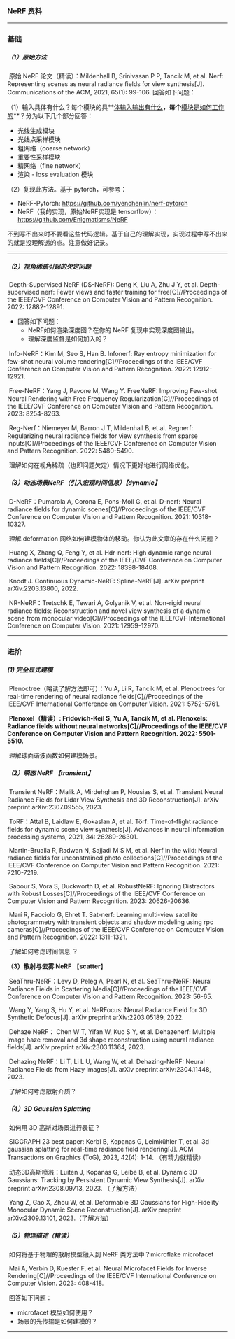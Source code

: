 ### NeRF 资料

---

### 基础

##### （1）原始方法		

​		原始 NeRF 论文（精读）：Mildenhall B, Srinivasan P P, Tancik M, et al. Nerf: Representing scenes as neural radiance fields for view synthesis[J]. Communications of the ACM, 2021, 65(1): 99-106. 回答如下问题：

（1）输入具体有什么？每个模块的具**<u>体输入输出有什么</u>**，每个**<u>模块是如何工作的</u>**？分为以下几个部分回答：

- 光线生成模块
- 光线点采样模块
- 粗网络（coarse network）
- 重要性采样模块
- 精网络（fine network）
- 渲染 - loss evaluation 模块

（2）复现此方法。基于 pytorch，可参考：

- NeRF-Pytorch: https://github.com/yenchenlin/nerf-pytorch
- NeRF（我的实现，原始NeRF实现是 tensorflow）：https://github.com/Enigmatisms/NeRF

​		不到写不出来时不要看这些代码逻辑。基于自己的理解实现，实现过程中写不出来的就是没理解透的点。注意做好记录。

---

##### （2）视角稀疏引起的欠定问题		

​		Depth-Supervised NeRF (DS-NeRF): Deng K, Liu A, Zhu J Y, et al. Depth-supervised nerf: Fewer views and faster training for free[C]//Proceedings of the IEEE/CVF Conference on Computer Vision and Pattern Recognition. 2022: 12882-12891.

- 回答如下问题：
  - NeRF如何渲染深度图？在你的 NeRF 复现中实现深度图输出。
  - 理解深度监督是如何加入的？

​		Info-NeRF：Kim M, Seo S, Han B. Infonerf: Ray entropy minimization for few-shot neural volume rendering[C]//Proceedings of the IEEE/CVF Conference on Computer Vision and Pattern Recognition. 2022: 12912-12921.

​		Free-NeRF：Yang J, Pavone M, Wang Y. FreeNeRF: Improving Few-shot Neural Rendering with Free Frequency Regularization[C]//Proceedings of the IEEE/CVF Conference on Computer Vision and Pattern Recognition. 2023: 8254-8263.

​		Reg-Nerf：Niemeyer M, Barron J T, Mildenhall B, et al. Regnerf: Regularizing neural radiance fields for view synthesis from sparse inputs[C]//Proceedings of the IEEE/CVF Conference on Computer Vision and Pattern Recognition. 2022: 5480-5490.

​		理解如何在视角稀疏（也即问题欠定）情况下更好地进行网络优化。

##### （3）动态场景NeRF（引入宏观时间信息）【dynamic】

​		D-NeRF：Pumarola A, Corona E, Pons-Moll G, et al. D-nerf: Neural radiance fields for dynamic scenes[C]//Proceedings of the IEEE/CVF Conference on Computer Vision and Pattern Recognition. 2021: 10318-10327.

​		理解 deformation 网络如何建模物体的移动。你认为此文章的存在什么问题？

​		Huang X, Zhang Q, Feng Y, et al. Hdr-nerf: High dynamic range neural radiance fields[C]//Proceedings of the IEEE/CVF Conference on Computer Vision and Pattern Recognition. 2022: 18398-18408.

​		Knodt J. Continuous Dynamic-NeRF: Spline-NeRF[J]. arXiv preprint arXiv:2203.13800, 2022.

​		NR-NeRF：Tretschk E, Tewari A, Golyanik V, et al. Non-rigid neural radiance fields: Reconstruction and novel view synthesis of a dynamic scene from monocular video[C]//Proceedings of the IEEE/CVF International Conference on Computer Vision. 2021: 12959-12970.

---

### 进阶

##### (1) 完全显式建模

​		Plenoctree（略读了解方法即可）：Yu A, Li R, Tancik M, et al. Plenoctrees for real-time rendering of neural radiance fields[C]//Proceedings of the IEEE/CVF International Conference on Computer Vision. 2021: 5752-5761.

​		**Plenoxel（精读）: Fridovich-Keil S, Yu A, Tancik M, et al. Plenoxels: Radiance fields without neural networks[C]//Proceedings of the IEEE/CVF Conference on Computer Vision and Pattern Recognition. 2022: 5501-5510.**

​		理解球面谐波函数如何建模场景。

##### （2）瞬态 NeRF  【transient】

​		Transient NeRF：Malik A, Mirdehghan P, Nousias S, et al. Transient Neural Radiance Fields for Lidar View Synthesis and 3D Reconstruction[J]. arXiv preprint arXiv:2307.09555, 2023.

​		ToRF：Attal B, Laidlaw E, Gokaslan A, et al. Törf: Time-of-flight radiance fields for dynamic scene view synthesis[J]. Advances in neural information processing systems, 2021, 34: 26289-26301.

​		Martin-Brualla R, Radwan N, Sajjadi M S M, et al. Nerf in the wild: Neural radiance fields for unconstrained photo collections[C]//Proceedings of the IEEE/CVF Conference on Computer Vision and Pattern Recognition. 2021: 7210-7219.

​		Sabour S, Vora S, Duckworth D, et al. RobustNeRF: Ignoring Distractors with Robust Losses[C]//Proceedings of the IEEE/CVF Conference on Computer Vision and Pattern Recognition. 2023: 20626-20636.

​		Marí R, Facciolo G, Ehret T. Sat-nerf: Learning multi-view satellite photogrammetry with transient objects and shadow modeling using rpc cameras[C]//Proceedings of the IEEE/CVF Conference on Computer Vision and Pattern Recognition. 2022: 1311-1321.

​		了解如何考虑时间信息 ？

**（3）散射与去雾 NeRF** 【**scatter**】

​	SeaThru-NeRF：Levy D, Peleg A, Pearl N, et al. SeaThru-NeRF: Neural Radiance Fields in Scattering Media[C]//Proceedings of the IEEE/CVF Conference on Computer Vision and Pattern Recognition. 2023: 56-65.

​	Wang Y, Yang S, Hu Y, et al. NeRFocus: Neural Radiance Field for 3D Synthetic Defocus[J]. arXiv preprint arXiv:2203.05189, 2022.

​	Dehaze NeRF： Chen W T, Yifan W, Kuo S Y, et al. Dehazenerf: Multiple image haze removal and 3d shape reconstruction using neural radiance fields[J]. arXiv preprint arXiv:2303.11364, 2023.

​	Dehazing NeRF：Li T, Li L U, Wang W, et al. Dehazing-NeRF: Neural Radiance Fields from Hazy Images[J]. arXiv preprint arXiv:2304.11448, 2023.

​	了解如何考虑散射介质？

##### （4）3D Gaussian Splatting

​		如何用 3D 高斯对场景进行表征？

​		SIGGRAPH 23 best paper: Kerbl B, Kopanas G, Leimkühler T, et al. 3d gaussian splatting for real-time radiance field rendering[J]. ACM Transactions on Graphics (ToG), 2023, 42(4): 1-14. （有精力就精读）

​		动态3D高斯喷溅：Luiten J, Kopanas G, Leibe B, et al. Dynamic 3D Gaussians: Tracking by Persistent Dynamic View Synthesis[J]. arXiv preprint arXiv:2308.09713, 2023. （了解方法）

​		Yang Z, Gao X, Zhou W, et al. Deformable 3D Gaussians for High-Fidelity Monocular Dynamic Scene Reconstruction[J]. arXiv preprint arXiv:2309.13101, 2023.（了解方法）

##### （5）物理描述（精读）

​		如何将基于物理的散射模型融入到 NeRF 类方法中？microflake microfacet

​		Mai A, Verbin D, Kuester F, et al. Neural Microfacet Fields for Inverse Rendering[C]//Proceedings of the IEEE/CVF International Conference on Computer Vision. 2023: 408-418.

​		回答如下问题：

- microfacet 模型如何使用？
- 场景的光传输是如何建模的？

***







